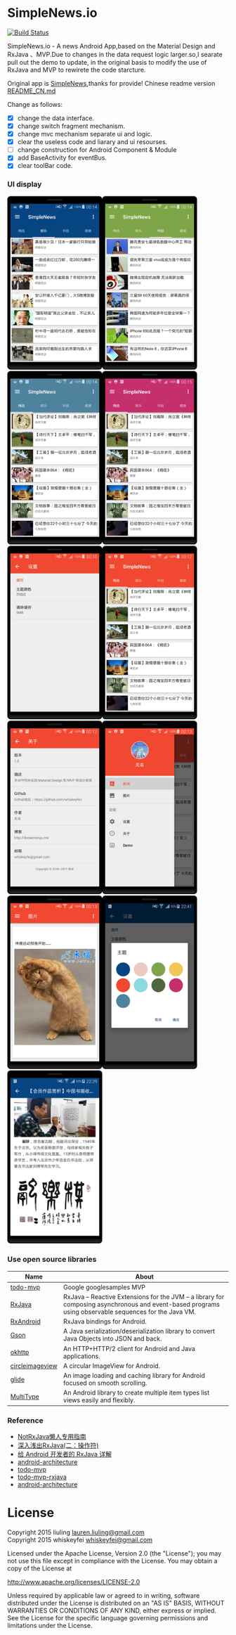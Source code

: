 # SimpleNews.io
[![Build Status](https://travis-ci.org/whiskeyfei/SimpleNews.io.svg?branch=master)](https://travis-ci.org/whiskeyfei/SimpleNews.io)

SimpleNews.io - A news Android App,based on the Material Design and RxJava 、MVP.Due to changes in the data request logic larger.so,I searate pull out the demo to update, in the original basis to modify the use of RxJava and MVP to rewirete the code starcture.

Original app is [SimpleNews](https://github.com/liuling07/SimpleNews),thanks for provide!
Chinese readme version [README_CN.md](/README_CN.md)

Change as follows:

- [x] change the data interface.
- [x] change switch fragment mechanism.
- [x] change mvc mechanism separate ui and logic.
- [x] clear the useless code and liarary and ui resourses.
- [ ] change construction for Android Component & Module
- [x] add BaseActivity for eventBus.
- [x] clear toolBar code.

### UI display

<img src="screenshot/simple_6.jpg" width=216/><img src="screenshot/simple_7.jpg" width=216/><img src="screenshot/simple_8.jpg" width=216/><img src="screenshot/simple_9.jpg" width=216/><img src="screenshot/simple_1.jpg" width=216/><img src="screenshot/simple_2.jpg" width=216/><img src="screenshot/simple_3.jpg" width=216/><img src="screenshot/simple_4.jpg" width=216/><img src="screenshot/simple_5.jpg" width=216/><img src="screenshot/simple_10.jpg" width=216/><img src="screenshot/simple_11.jpg" width=216/>

### Use open source libraries

Name | About
------- | -------
[todo-mvp](https://github.com/googlesamples/android-architecture/tree/todo-mvp/)  | Google googlesamples MVP
[RxJava](https://github.com/ReactiveX/RxJava) | RxJava – Reactive Extensions for the JVM – a library for composing asynchronous and event-based programs using observable sequences for the Java VM.
[RxAndroid](https://github.com/ReactiveX/RxAndroid) | RxJava bindings for Android.
[Gson](https://github.com/google/gson) | A Java serialization/deserialization library to convert Java Objects into JSON and back.
[okhttp](https://github.com/square/okhttp) |  An HTTP+HTTP/2 client for Android and Java applications.
[circleimageview](https://github.com/hdodenhof/CircleImageView) | A circular ImageView for Android.
[glide](https://github.com/bumptech/glide) | An image loading and caching library for Android focused on smooth scrolling.
[MultiType](https://github.com/drakeet/MultiType) | An Android library to create multiple item types list views easily and flexibly.

### Reference

* [NotRxJava懒人专用指南](http://www.devtf.cn/?p=323)
* [深入浅出RxJava(二：操作符)](https://github.com/lzyzsd/Awesome-RxJava?hmsr=toutiao.io&utm_medium=toutiao.io&utm_source=toutiao.io)
* [给 Android 开发者的 RxJava 详解](http://gank.io/post/560e15be2dca930e00da1083#toc_1)
* [android-architecture](https://github.com/googlesamples/android-architecture) 
* [todo-mvp](https://github.com/googlesamples/android-architecture/tree/todo-mvp/) 
* [todo-mvp-rxjava](https://github.com/googlesamples/android-architecture/tree/todo-mvp-rxjava/)
* [android-architecture](https://github.com/googlesamples/android-architecture)

# License
Copyright 2015 liuling <lauren.liuling@gmail.com><br/>
Copyright 2015 whiskeyfei <whiskeyfei@gmail.com><br/>

Licensed under the Apache License, Version 2.0 (the "License");
you may not use this file except in compliance with the License.
You may obtain a copy of the License at

   http://www.apache.org/licenses/LICENSE-2.0

Unless required by applicable law or agreed to in writing, software
distributed under the License is distributed on an "AS IS" BASIS,
WITHOUT WARRANTIES OR CONDITIONS OF ANY KIND, either express or implied.
See the License for the specific language governing permissions and
limitations under the License.
